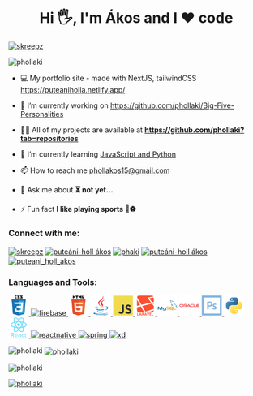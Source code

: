 <h1 align="center">Hi 🖐, I'm Ákos and I ❤ code</h1>


<p align="left"> <a href="https://twitter.com/skreepz" target="blank"><img src="https://img.shields.io/twitter/follow/skreepz?logo=twitter&style=for-the-badge" alt="skreepz" /></a> </p>

<p align="left"> <img src="https://komarev.com/ghpvc/?username=phollaki&label=Profile%20views&color=0e75b6&style=flat" alt="phollaki" /> </p>

- 💻 My portfolio site - made with NextJS, tailwindCSS https://puteaniholla.netlify.app/

- 🔭 I’m currently working on https://github.com/phollaki/Big-Five-Personalities

- 👨‍💻 All of my projects are available at **https://github.com/phollaki?tab=repositories**

- 🌱 I’m currently learning [JavaScript and Python](https://github.com/phollaki/Bank-webpage-with-javascript)

- 📫 How to reach me phollakos15@gmail.com

- 💬 Ask me about **⏳ not yet...**

- ⚡ Fun fact **I like playing sports 🎾⚽**

<h3 align="left">Connect with me:</h3>
<p align="left">
<a href="https://twitter.com/skreepz" target="blank"><img align="center" src="https://raw.githubusercontent.com/rahuldkjain/github-profile-readme-generator/master/src/images/icons/Social/twitter.svg" alt="skreepz" height="30" width="40" /></a>
<a href="https://linkedin.com/in/puteáni-holl ákos" target="blank"><img align="center" src="https://raw.githubusercontent.com/rahuldkjain/github-profile-readme-generator/master/src/images/icons/Social/linked-in-alt.svg" alt="puteáni-holl ákos" height="30" width="40" /></a>
<a href="https://stackoverflow.com/users/phaki" target="blank"><img align="center" src="https://raw.githubusercontent.com/rahuldkjain/github-profile-readme-generator/master/src/images/icons/Social/stack-overflow.svg" alt="phaki" height="30" width="40" /></a>
<a href="https://fb.com/puteáni-holl ákos" target="blank"><img align="center" src="https://raw.githubusercontent.com/rahuldkjain/github-profile-readme-generator/master/src/images/icons/Social/facebook.svg" alt="puteáni-holl ákos" height="30" width="40" /></a>
<a href="https://instagram.com/puteani_holl_akos" target="blank"><img align="center" src="https://raw.githubusercontent.com/rahuldkjain/github-profile-readme-generator/master/src/images/icons/Social/instagram.svg" alt="puteani_holl_akos" height="30" width="40" /></a>
</p>

<h3 align="left">Languages and Tools:</h3>
<p align="left"> <a href="https://www.w3schools.com/css/" target="_blank"> <img src="https://raw.githubusercontent.com/devicons/devicon/master/icons/css3/css3-original-wordmark.svg" alt="css3" width="40" height="40"/> </a> <a href="https://firebase.google.com/" target="_blank"> <img src="https://www.vectorlogo.zone/logos/firebase/firebase-icon.svg" alt="firebase" width="40" height="40"/> </a> <a href="https://www.w3.org/html/" target="_blank"> <img src="https://raw.githubusercontent.com/devicons/devicon/master/icons/html5/html5-original-wordmark.svg" alt="html5" width="40" height="40"/> </a> <a href="https://www.java.com" target="_blank"> <img src="https://raw.githubusercontent.com/devicons/devicon/master/icons/java/java-original.svg" alt="java" width="40" height="40"/> </a> <a href="https://developer.mozilla.org/en-US/docs/Web/JavaScript" target="_blank"> <img src="https://raw.githubusercontent.com/devicons/devicon/master/icons/javascript/javascript-original.svg" alt="javascript" width="40" height="40"/> </a> <a href="https://laravel.com/" target="_blank"> <img src="https://raw.githubusercontent.com/devicons/devicon/master/icons/laravel/laravel-plain-wordmark.svg" alt="laravel" width="40" height="40"/> </a> <a href="https://www.mysql.com/" target="_blank"> <img src="https://raw.githubusercontent.com/devicons/devicon/master/icons/mysql/mysql-original-wordmark.svg" alt="mysql" width="40" height="40"/> </a> <a href="https://www.oracle.com/" target="_blank"> <img src="https://raw.githubusercontent.com/devicons/devicon/master/icons/oracle/oracle-original.svg" alt="oracle" width="40" height="40"/> </a> <a href="https://www.photoshop.com/en" target="_blank"> <img src="https://raw.githubusercontent.com/devicons/devicon/master/icons/photoshop/photoshop-line.svg" alt="photoshop" width="40" height="40"/> </a> <a href="https://www.python.org" target="_blank"> <img src="https://raw.githubusercontent.com/devicons/devicon/master/icons/python/python-original.svg" alt="python" width="40" height="40"/> </a> <a href="https://reactjs.org/" target="_blank"> <img src="https://raw.githubusercontent.com/devicons/devicon/master/icons/react/react-original-wordmark.svg" alt="react" width="40" height="40"/> </a> <a href="https://reactnative.dev/" target="_blank"> <img src="https://reactnative.dev/img/header_logo.svg" alt="reactnative" width="40" height="40"/> </a> <a href="https://spring.io/" target="_blank"> <img src="https://www.vectorlogo.zone/logos/springio/springio-icon.svg" alt="spring" width="40" height="40"/> </a> <a href="https://www.adobe.com/products/xd.html" target="_blank"> <img src="https://cdn.worldvectorlogo.com/logos/adobe-xd.svg" alt="xd" width="40" height="40"/> </a> </p>

<p><img align="left" src="https://github-readme-stats.vercel.app/api/top-langs?username=phollaki&show_icons=true&locale=en&layout=compact" alt="phollaki" /></p>

<p>&nbsp;<img align="center" src="https://github-readme-stats.vercel.app/api?username=phollaki&show_icons=true&locale=en" alt="phollaki" /></p>

<p><img align="center" src="https://github-readme-streak-stats.herokuapp.com/?user=phollaki&" alt="phollaki" /></p>


<p align="left"> <a href="https://github.com/ryo-ma/github-profile-trophy"><img src="https://github-profile-trophy.vercel.app/?username=phollaki" width='1000' alt="phollaki" /></a> </p>
